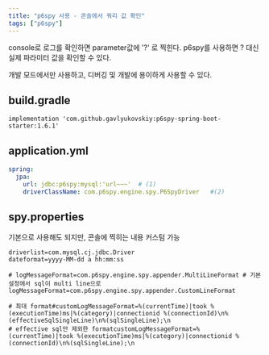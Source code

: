 ```yaml
---
title: "p6spy 사용 - 콘솔에서 쿼리 값 확인"
tags: ["p6spy"]
---
```

console로 로그를 확인하면 parameter값에 '?' 로 찍힌다.
p6spy를 사용하면 ? 대신 실제 파라미터 값을 확인할 수 있다. 

개발 모드에서만 사용하고, 디버깅 및 개발에 용이하게 사용할 수 있다. 

## build.gradle
```
implementation 'com.github.gavlyukovskiy:p6spy-spring-boot-starter:1.6.1'
```

## application.yml 
```yaml
spring:
  jpa:
    url: jdbc:p6spy:mysql:'url~~~'	# (1)
    driverClassName: com.p6spy.engine.spy.P6SpyDriver	#(2)
```

## spy.properties
기본으로 사용해도 되지만, 콘솔에 찍히는 내용 커스텀 가능 
```properties 
driverlist=com.mysql.cj.jdbc.Driver
dateformat=yyyy-MM-dd a hh:mm:ss  
  
# logMessageFormat=com.p6spy.engine.spy.appender.MultiLineFormat # 기본 설정에서 sql이 multi line으로  
logMessageFormat=com.p6spy.engine.spy.appender.CustomLineFormat  
  
# 최대 format#customLogMessageFormat=%(currentTime)|took %(executionTime)ms|%(category)|connectionid %(connectionId)\n%(effectiveSqlSingleLine)\n%(sqlSingleLine);\n  
# effective sql만 제외한 formatcustomLogMessageFormat=%(currentTime)|took %(executionTime)ms|%(category)|connectionid %(connectionId)\n%(sqlSingleLine);\n
```



<!--stackedit_data:
eyJoaXN0b3J5IjpbMTc4MDYyNTAwMiwxOTk0NTkzNDEwXX0=
-->